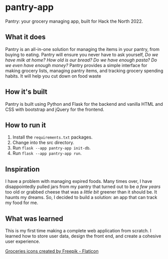 # pantry-app
Pantry: your grocery managing app, built for Hack the North 2022.

## What it does
Pantry is an all-in-one solution for managing the items in your pantry, from 
buying to eating. Pantry will ensure you never have to ask yourself, *Do we have
milk at home? How old is our bread? Do we have enough pasta? Do we even have enough money?*
Pantry provides a simple interface for making grocery lists, managing pantry
items, and tracking grocery spending habits. It will help you cut down on food waste

## How it's built
Pantry is built using Python and Flask for the backend and vanilla HTML and CSS with bootstrap and jQuery for the frontend. 

## How to run it
1. Install the `requirements.txt` packages.
2. Change into the src directory.
3. Run `flask --app pantry-app init-db`.
4. Run `flask --app pantry-app run`.

## Inspiration
I have a problem with managing expired foods. Many times over, I have disappointedly pulled jars 
from my pantry that turned out to be *a few years* too old or grabbed cheese that was a *little bit* 
greener than it should be. It haunts my dreams. So, I decided to build a solution: an app that can
track my food for me. 

## What was learned
This is my first time making a complete web application from scratch. I learned how to store user data, 
design the front end, and create a cohesive user experience.

[Groceries icons created by Freepik - Flaticon](https://www.flaticon.com/free-icons/groceries)